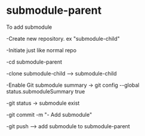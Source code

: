 # submodule-parent

To add submodule

-Create new repository. ex "submodule-child"

-Initiate just like normal repo

-cd submodule-parent

-clone submodule-child --> submodule-child

-Enable Git submodule summary -> git config --global status.submoduleSummary true

-git status -> submodule exist 

-git commit -m "- Add submodule"

-git push --> add submodule to submodule-parent
